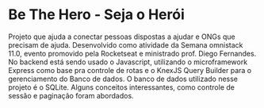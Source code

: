 # Be The Hero - Seja o Herói
Projeto que ajuda a conectar pessoas dispostas a ajudar e ONGs que precisam de ajuda. Desenvolvido como atividade da Semana omnistack 11.0, evento promovido pela Rocketseat e ministrado prof. Diego Fernandes. No backend está sendo usado o Javascript, utilizando o microframework Express como base pra controle de rotas e o KnexJS Query Builder para o gerenciamento do Banco de dados. O banco de dados utilizado nesse projeto é o SQLite. Alguns conceitos interessantes, como controle de sessão e paginação foram abordados.
